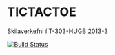 ﻿TICTACTOE
=========

Skilaverkefni í T-303-HUGB 2013-3

[![Build Status](https://travis-ci.org/SpaceStallions/TICTACTOE.png)](https://travis-ci.org/SpaceStallions/TICTACTOE)
